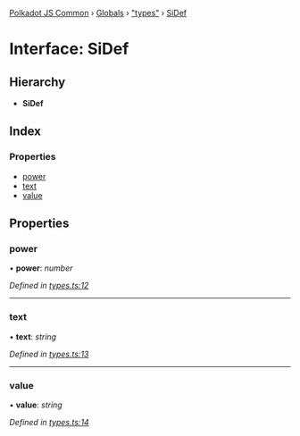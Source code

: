 [Polkadot JS Common](../README.md) › [Globals](../globals.md) › ["types"](../modules/_types_.md) › [SiDef](_types_.sidef.md)

# Interface: SiDef

## Hierarchy

* **SiDef**

## Index

### Properties

* [power](_types_.sidef.md#power)
* [text](_types_.sidef.md#text)
* [value](_types_.sidef.md#value)

## Properties

###  power

• **power**: *number*

*Defined in [types.ts:12](https://github.com/polkadot-js/common/blob/ea9ad6f3/packages/util/src/types.ts#L12)*

___

###  text

• **text**: *string*

*Defined in [types.ts:13](https://github.com/polkadot-js/common/blob/ea9ad6f3/packages/util/src/types.ts#L13)*

___

###  value

• **value**: *string*

*Defined in [types.ts:14](https://github.com/polkadot-js/common/blob/ea9ad6f3/packages/util/src/types.ts#L14)*
